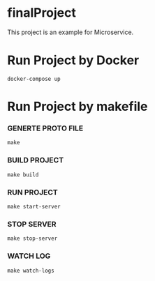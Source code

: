 # finalProject
This project is an example for Microservice.

# Run Project by Docker
`docker-compose up`

# Run Project by makefile

### GENERTE PROTO FILE
`make`

### BUILD PROJECT
`make build`

### RUN PROJECT
`make start-server`

### STOP SERVER
`make stop-server`

### WATCH LOG
`make watch-logs`
